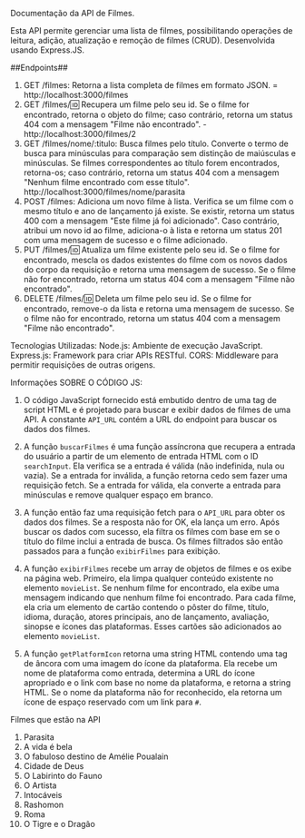 Documentação da API de Filmes.

Esta API permite gerenciar uma lista de filmes, possibilitando operações de leitura, adição, atualização e remoção de filmes (CRUD). Desenvolvida usando Express.JS.

##Endpoints##

1. GET /filmes: Retorna a lista completa de filmes em formato JSON. = http://localhost:3000/filmes
2. GET /filmes/:id: Recupera um filme pelo seu id. Se o filme for encontrado, retorna o objeto do filme; caso contrário, retorna um status 404 com a mensagem "Filme não encontrado". - http://localhost:3000/filmes/2
3. GET /filmes/nome/:titulo: Busca filmes pelo título. Converte o termo de busca para minúsculas para comparação sem distinção de maiúsculas e minúsculas. Se filmes correspondentes ao título forem encontrados, retorna-os; caso contrário, retorna um status 404 com a mensagem "Nenhum filme encontrado com esse título". http://localhost:3000/filmes/nome/parasita
4. POST /filmes: Adiciona um novo filme à lista. Verifica se um filme com o mesmo título e ano de lançamento já existe. Se existir, retorna um status 400 com a mensagem "Este filme já foi adicionado". Caso contrário, atribui um novo id ao filme, adiciona-o à lista e retorna um status 201 com uma mensagem de sucesso e o filme adicionado.
5. PUT /filmes/:id: Atualiza um filme existente pelo seu id. Se o filme for encontrado, mescla os dados existentes do filme com os novos dados do corpo da requisição e retorna uma mensagem de sucesso. Se o filme não for encontrado, retorna um status 404 com a mensagem "Filme não encontrado".
6. DELETE /filmes/:id: Deleta um filme pelo seu id. Se o filme for encontrado, remove-o da lista e retorna uma mensagem de sucesso. Se o filme não for encontrado, retorna um status 404 com a mensagem "Filme não encontrado".

Tecnologias Utilizadas:
Node.js: Ambiente de execução JavaScript.
Express.js: Framework para criar APIs RESTful.
CORS: Middleware para permitir requisições de outras origens.

Informações SOBRE O CÓDIGO JS:

1. O código JavaScript fornecido está embutido dentro de uma tag de script HTML e é projetado para buscar e exibir dados de filmes de uma API. A constante `API_URL` contém a URL do endpoint para buscar os dados dos filmes.

2. A função `buscarFilmes` é uma função assíncrona que recupera a entrada do usuário a partir de um elemento de entrada HTML com o ID `searchInput`. Ela verifica se a entrada é válida (não indefinida, nula ou vazia). Se a entrada for inválida, a função retorna cedo sem fazer uma requisição fetch. Se a entrada for válida, ela converte a entrada para minúsculas e remove qualquer espaço em branco.

3. A função então faz uma requisição fetch para o `API_URL` para obter os dados dos filmes. Se a resposta não for OK, ela lança um erro. Após buscar os dados com sucesso, ela filtra os filmes com base em se o título do filme inclui a entrada de busca. Os filmes filtrados são então passados para a função `exibirFilmes` para exibição.

4. A função `exibirFilmes` recebe um array de objetos de filmes e os exibe na página web. Primeiro, ela limpa qualquer conteúdo existente no elemento `movieList`. Se nenhum filme for encontrado, ela exibe uma mensagem indicando que nenhum filme foi encontrado. Para cada filme, ela cria um elemento de cartão contendo o pôster do filme, título, idioma, duração, atores principais, ano de lançamento, avaliação, sinopse e ícones das plataformas. Esses cartões são adicionados ao elemento `movieList`.

5. A função `getPlatformIcon` retorna uma string HTML contendo uma tag de âncora com uma imagem do ícone da plataforma. Ela recebe um nome de plataforma como entrada, determina a URL do ícone apropriado e o link com base no nome da plataforma, e retorna a string HTML. Se o nome da plataforma não for reconhecido, ela retorna um ícone de espaço reservado com um link para `#`.

Filmes que estão na API

1. Parasita
2. A vida é bela
3. O fabuloso destino de Amélie Poualain
4. Cidade de Deus
5. O Labirinto do Fauno
6. O Artista
7. Intocáveis
8. Rashomon
9. Roma
10. O Tigre e o Dragão
